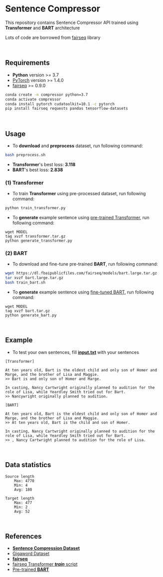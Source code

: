 # Sentence Compressor

This repository contains Sentence Compressor API trained using **Transformer** and **BART** architecture

Lots of code are borrowed from [fairseq](https://github.com/pytorch/fairseq) library

<br/>

## Requirements

- **Python** version >= 3.7
- [PyTorch](https://pytorch.org/get-started/locally/) version >= 1.4.0
- [fairseq](https://github.com/pytorch/fairseq) >= 0.9.0

```bash
conda create -n compressor python=3.7
conda activate compressor
conda install pytorch cudatoolkit=10.1 -c pytorch
pip install fairseq requests pandas tensorflow-datasets
```

<br/>

## Usage

- To **download** and **preprocess** dataset, run following command:

```bash
bash preprocess.sh
```

- **Transformer**'s best loss: **3.118**
- **BART**'s best loss: **2.838**

### (1) Transformer
- To train **Transformer** using pre-processed dataset, run following command:

```bash
python train_transformer.py
```

- To **generate** example sentence using [pre-trained Transformer](), run following command:

```
wget MODEL
tag xvzf transformer.tar.gz
python generate_transformer.py
```

### (2) BART

- To download and fine-tune pre-trained **BART**, run following command:

```bash
wget https://dl.fbaipublicfiles.com/fairseq/models/bart.large.tar.gz
tar xvzf bart.large.tar.gz
bash train_bart.sh
```

- To **generate** example sentence using [fine-tuned BART](), run following command:

```
wget MODEL
tag xvzf bart.tar.gz
python generate_bart.py
```

<br/>

## Example

- To test your own sentences, fill [**input.txt**](output/input.txt) with your sentences

```
[Transformer]

At ten years old, Bart is the eldest child and only son of Homer and Marge, and the brother of Lisa and Maggie.
>> Bart is and only son of Homer and Marge.

In casting, Nancy Cartwright originally planned to audition for the role of Lisa, while Yeardley Smith tried out for Bart.
>> Nancywright originally planned to audition.

[BART]

At ten years old, Bart is the eldest child and only son of Homer and Marge, and the brother of Lisa and Maggie.
>> At ten years old, Bart is the child and son of Homer.

In casting, Nancy Cartwright originally planned to audition for the role of Lisa, while Yeardley Smith tried out for Bart.
>> , Nancy Cartwright planned to audition for the role of Lisa.
```

<br/>

## Data statistics

```
Source length
    Max: 4770 
    Min: 4 
    Avg: 180

Target length
    Max: 477
    Min: 2
    Avg: 52
```

<br/>

## References
- [**Sentence Compression Dataset**](https://github.com/google-research-datasets/sentence-compression)
- [Gigaword Dataset](https://www.tensorflow.org/datasets/catalog/gigaword)
- [**fairseq**](https://github.com/pytorch/fairseq)
- [fairseq Transformer __*train*__ script](https://github.com/kakaobrain/helo_word/blob/master/gec/track.py#L91)
- [Pre-trained **BART**](https://github.com/pytorch/fairseq/tree/master/examples/bart)